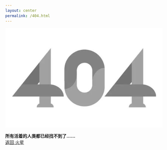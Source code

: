 ```yaml
---
layout: center
permalink: /404.html
---
```


![404](/images/404.jpeg)

<div class="mt3">
    <B> 所有活着的人类都已经找不到了......</B>
</div>
<div class="mt3">
  <a href="{{ site.baseurl }}/" class="button button-blue button-big">返回
  火星</a>
</div>
